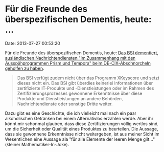 Für die Freunde des überspezifischen Dementis, heute: \...
==========================================================

Date: 2013-07-27 00:53:20

Für die Freunde des überspezifischen Dementis, heute: [Das BSI
dementiert, ausländischen Nachrichtendiensten \"im Zusammenhang mit den
Ausspähprogrammen Prism und Tempora\" beim DE-CIX-Abschnorcheln geholfen
zu
haben](https://www.bsi.bund.de/DE/Presse/Pressemitteilungen/Presse2013/Keine_Unterstuetzung_auslaendischer_Nachrichtendienste_26072013.html).

> Das BSI verfügt zudem nicht über das Programm XKeyscore und setzt
> dieses nicht ein. Das BSI gibt überdies keinerlei Informationen über
> zertifizierte IT-Produkte und -Dienstleistungen oder im Rahmen des
> Zertifizierungsprozesses gewonnene Erkenntnisse über diese Produkte
> und Dienstleistungen an andere Behörden, Nachrichtendienste oder
> sonstige Dritte weiter.

Dazu gibt es eine Geschichte, die ich vielleicht mal nach ein paar
alkoholischen Getränken bei einem Alternativlos erzählen werde. Aber ihr
könnt mir schonmal glauben, dass diese Zertifizierungen völlig wertlos
sind, um die Sicherheit oder Qualität eines Produktes zu beurteilen. Die
Aussage, dass sie gewonnene Erkenntnisse nicht weitergeben, ist aus
meiner Sicht im Wesentlichen eine Aussage ala \"für alle Elemente der
leeren Menge gilt\...\" (kleiner Mathematiker-In-Joke).
